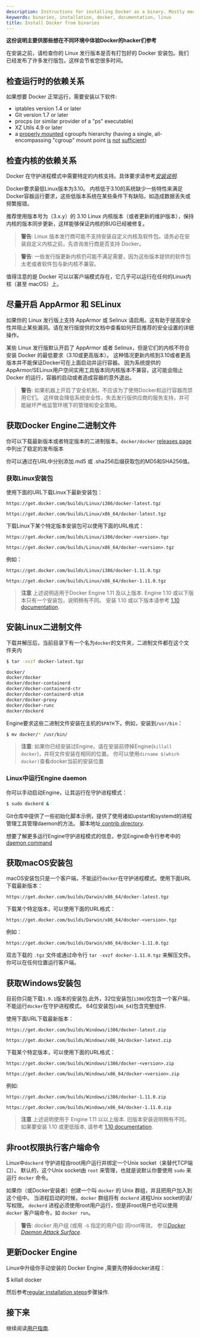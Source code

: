 ```yaml
---
description: Instructions for installing Docker as a binary. Mostly meant for hackers who want to try out Docker on a variety of environments.
keywords: binaries, installation, docker, documentation, linux
title: Install Docker from binaries
---
```


**这份说明主要供那些想在不同环境中体验Docker的hacker们参考**

在安装之前，请检查你的 Linux 发行版本是否有打包好的 Docker 安装包。我们已经发布了许多发行版包，这样会节省您很多时间。

## 检查运行时的依赖关系

如果想要 Docker 正常运行，需要安装以下软件:

 - iptables version 1.4 or later
 - Git version 1.7 or later
 - procps (or similar provider of a "ps" executable)
 - XZ Utils 4.9 or later
 - a [properly mounted](
   https://github.com/tianon/cgroupfs-mount/blob/master/cgroupfs-mount)
   cgroupfs hierarchy (having a single, all-encompassing "cgroup" mount
   point [is](https://github.com/docker/docker/issues/2683)
   [not](https://github.com/docker/docker/issues/3485)
   [sufficient](https://github.com/docker/docker/issues/4568))

## 检查内核的依赖关系

Docker 在守护进程模式中需要特定的内核支持。具体要求请参考[*安装说明*](index.md#on-linux).

Docker要求最低Linux版本为3.10。
内核低于3.10的系统缺少一些特性来满足Docker容器运行要求，这些低版本系统在某些条件下有缺陷，如造成数据丢失或频繁报错。

推荐使用版本号为（3.x.y）的 3.10 Linux 内核版本（或者更新的维护版本），保持内核的版本同步更新，这样能够保证内核的BUG已经被修复。

> **警告**:
> Linux 版本发行商可能不支持安装自定义内核及软件包。请务必在安装自定义内核之前，先咨询发行商是否支持 Docker。

> **警告**:
> 一些发行版更新内核仍可能不满足需要，因为这些版本提供的软件包太老或者软件包与新内核不兼容。

值得注意的是 Docker 可以以客户端模式存在，它几乎可以运行在任何的Linux内核（甚至 macOS）上。

## 尽量开启 AppArmor 和 SELinux

如果你的 Linux 发行版上支持 AppArmor 或 Selinux 请启用。这有助于提高安全性并阻止某些漏洞。请在发行版提供的文档中查看如何开启推荐的安全设置的详细操作。

某些 Linux 发行版默认开启了 AppArmor 或者 Selinux，但是它们的内核不符合安装 Docker 的最低要求（3.10或更高版本）。
这种情况更新内核到3.10或者更高版本并不能保证Docker可在上面启动并运行容器。
因为系统提供的AppArmor/SELinux用户空间实用工具版本同内核版本不兼容，这可能会阻止 Docker 的运行，容器的启动或者造成容器的意外退出。

> **警告**:
> 如果机器上开启了安全机制，不应该为了使用Docker和运行容器而禁用它们。
> 这样做会降低系统安全性，失去发行版供应商的服务支持，并可能破坏严格监管环境下的管理和安全策略。

## 获取Docker Engine二进制文件

你可以下载最新版本或者特定版本的二进制版本。`docker/docker` [releases page](https://github.com/docker/docker/releases)中列出了稳定的发布版本

你可以通过在URL中分别添加.md5 或 .sha256后缀获取包的MD5和SHA256值。

### 获取Linux安装包

使用下面的URL下载Linux下最新安装包：

    https://get.docker.com/builds/Linux/i386/docker-latest.tgz

    https://get.docker.com/builds/Linux/x86_64/docker-latest.tgz

下载Linux下某个特定版本安装包可以使用下面的URL格式：

    https://get.docker.com/builds/Linux/i386/docker-<version>.tgz

    https://get.docker.com/builds/Linux/x86_64/docker-<version>.tgz

例如：

    https://get.docker.com/builds/Linux/i386/docker-1.11.0.tgz

    https://get.docker.com/builds/Linux/x86_64/docker-1.11.0.tgz

> **注意** 上述说明适用于Docker Engine 1.11 及以上版本. Engine 1.10 或以下版本只有一个安装包，说明稍有不同。
> 安装 1.10 或以下版本请参考 <a href="https://docs.docker.com/v1.10/engine/installation/binaries/" target="_blank">1.10 documentation</a>.



## 安装Linux二进制文件

下载并解压后，当前目录下有一个名为`docker`的文件夹，二进制文件都在这个文件夹内

```bash
$ tar -xvzf docker-latest.tgz

docker/
docker/docker
docker/docker-containerd
docker/docker-containerd-ctr
docker/docker-containerd-shim
docker/docker-proxy
docker/docker-runc
docker/dockerd
```

Engine要求这些二进制文件安装在主机的`$PATH`下。例如，安装到`/usr/bin`：

```bash
$ mv docker/* /usr/bin/
```

> **注意**: 如果你已经安装过Engine，请在安装前停掉Engine(`killall docker`)，并将文件安装在相同的位置。
> 你可以使用`dirname $(which docker)`查看docker当前的安装位置

### Linux中运行Engine daemon

你可以手动启动Engine，让其运行在守护进程模式：

```bash
$ sudo dockerd &
```

Git仓库中提供了一些初始化脚本示例，提供了使用诸如upstart和systemd的进程管理工具管理daemon的方法。
脚本地址<a href="https://github.com/docker/docker/tree/master/contrib/init">
contrib directory</a>.

想要了解更多运行Engine守护进程模式的信息，参见Engine命令行参考中的[daemon command](../reference/commandline/dockerd.md)

## 获取macOS安装包

macOS安装包只是一个客户端，不能运行`docker`在守护进程模式。使用下面URL下载最新版本：

    https://get.docker.com/builds/Darwin/x86_64/docker-latest.tgz

下载某个特定版本，可以使用下面的URL格式：

    https://get.docker.com/builds/Darwin/x86_64/docker-<version>.tgz

例如：

    https://get.docker.com/builds/Darwin/x86_64/docker-1.11.0.tgz

双击下载的 `.tgz` 文件或通过命令行 `tar -xvzf docker-1.11.0.tgz` 来解压文件。你可以在任何位置运行客户端。

## 获取Windows安装包

目前你只能下载`1.9.1`版本的安装包.此外，32位安装包(`i386`)仅包含一个客户端，不能运行`docker`在守护进程模式。
64位安装包(`x86_64`)包含完整组件.

使用下面URL下载最新版本：

    https://get.docker.com/builds/Windows/i386/docker-latest.zip

    https://get.docker.com/builds/Windows/x86_64/docker-latest.zip

下载某个特定版本，可以使用下面的URL格式：

    https://get.docker.com/builds/Windows/i386/docker-<version>.zip

    https://get.docker.com/builds/Windows/x86_64/docker-<version>.zip

例如:

    https://get.docker.com/builds/Windows/i386/docker-1.11.0.zip

    https://get.docker.com/builds/Windows/x86_64/docker-1.11.0.zip


> **注意** 上述说明使用于 Engine 1.11 以以上版本. 旧版本安装说明稍有不同。
> 如果要安装 1.10 或更低版本, 请参考 <a href="https://docs.docker.com/v1.10/engine/installation/binaries/" target="_blank">1.10 documentation</a>.

## 非root权限执行客户端命令

Linux中`dockerd` 守护进程由root用户运行并绑定一个Unix socket（来替代TCP端口）。
默认的，这个Unix socket由 `root` 来管理，也就是说默认你要使用 `sudo` 来运行 `docker` 命令。

如果你（或Docker安装者）创建一个叫 `docker` 的 Unix 群组，并且把用户加入到这个组中。
当进程启动的时候，`docker` 群组将有 `dockerd` 进程Unix socket的读/写权限。
`dockerd` 进程必须使用root用户运行，但是非root用户也可以使用 `docker` 客户端命令，如 `docker run`。

> **警告**:
> *docker* 用户组 (或用 `-G` 指定的用户组) 同root等效。
> 参见[*Docker Daemon Attack Surface*](../security/security.md#docker-daemon-attack-surface).

## 更新Docker Engine

Linux中升级你手动安装的 Docker Engine ,需要先停掉docker进程：

  $ killall docker

然后参考[regular installation steps](#get-the-linux-binaries)步骤操作.

## 接下来

继续阅读[用户指南](../userguide/index.md).